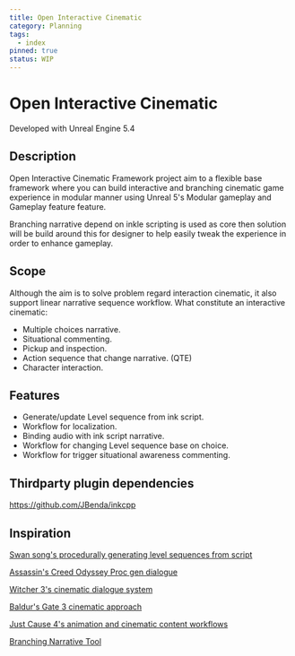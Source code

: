 ```yaml
---
title: Open Interactive Cinematic
category: Planning
tags:
  - index
pinned: true
status: WIP
---
```


# Open Interactive Cinematic

Developed with Unreal Engine 5.4

## Description

Open Interactive Cinematic Framework project aim to a flexible base framework where you can build interactive and branching cinematic game experience in modular manner using Unreal 5's Modular gameplay and Gameplay feature feature.

Branching narrative depend on inkle scripting is used as core then solution will be build around this for designer to help easily tweak the experience in order to enhance gameplay.

## Scope

Although the aim is to solve problem regard interaction cinematic, it also support linear narrative sequence workflow.
What constitute an interactive cinematic:

- Multiple choices narrative.
- Situational commenting.
- Pickup and inspection.
- Action sequence that change narrative. (QTE)
- Character interaction.

## Features

- Generate/update Level sequence from ink script.
- Workflow for localization.
- Binding audio with ink script narrative.
- Workflow for changing Level sequence base on choice.
- Workflow for trigger situational awareness commenting.

## Thirdparty plugin dependencies
https://github.com/JBenda/inkcpp

## Inspiration

[Swan song's procedurally generating level sequences from script](https://www.youtube.com/watch?v=CAgTjb_8GFo)

[Assassin's Creed Odyssey Proc gen dialogue](https://www.youtube.com/watch?v=DFM5zbekZ7c)

[Witcher 3's cinematic dialogue system](https://www.youtube.com/watch?v=chf3REzAjgI)

[Baldur's Gate 3 cinematic approach](https://www.youtube.com/watch?v=MdmY9Mt-vz8&t=1382s)

[Just Cause 4's animation and cinematic content workflows](https://www.youtube.com/watch?v=MQjCYQb_pFU)

[Branching Narrative Tool](https://www.youtube.com/watch?v=oRHl2PLKwfY)
